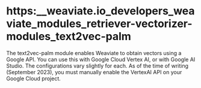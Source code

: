 # https:\_\_weaviate.io_developers_weaviate_modules_retriever-vectorizer-modules_text2vec-palm

The text2vec-palm module enables Weaviate to obtain vectors using a Google API. You can use this with Google Cloud Vertex AI, or with Google AI Studio. The configurations vary slightly for each. As of the time of writing (September 2023), you must manually enable the VertexAI API on your Google Cloud project.
